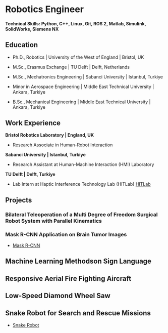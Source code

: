 # Robotics Engineer

#### Technical Skills: Python, C++, Linux, Git, ROS 2, Matlab, Simulink, SolidWorks, Siemens NX

## Education
- Ph.D., Robotics | University of the West of England	| Bristol, UK

- M.Sc., Erasmus Exchange | TU Delft | Delft, Netherlands

- M.Sc., Mechatronics	Engineering | Sabanci University | Istanbul, Turkiye

- Minor in Aerospace Engineering | Middle East Technical University | Ankara, Turkiye

- B.Sc., Mechanical Engineering | Middle East Technical University | Ankara, Turkiye

## Work Experience
**Bristol Robotics Laboratory | England, UK**
- Research Associate in Human-Robot Interaction

**Sabanci University | Istanbul, Turkiye**
- Research Assistant at Human-Machine Interaction (HMI) Laboratory

**TU Delft | Delft, Turkiye**
- Lab Intern at Haptic Interference Technology Lab (HITLab)
[HITLab](https://sites.google.com/view/hitlabdelft/team)

## Projects
### Bilateral Teleoperation of a Multi Degree of Freedom Surgical Robot System with Parallel Kinematics

### Mask R-CNN Application on Brain Tumor Images
- [Mask R-CNN](https://youtube.com/shorts/QHFpgSXV9Mw?si=tXMuLGR3RQFwzPjP)

## Machine Learning Methodson Sign Language

## Responsive Aerial Fire Fighting Aircraft

## Low-Speed Diamond Wheel Saw

## Snake Robot for Search and Rescue Missions
- [Snake Robot](https://youtu.be/yErsOVa7HwM?si=g3KIZlAGGrZF70-3)
